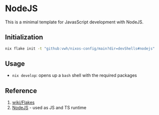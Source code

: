 # NodeJS

This is a minimal template for JavasScript development with NodeJS.

## Initialization

```bash
nix flake init -t "github:vwh/nixos-config/main?dir=devShells#nodejs"
```

## Usage

- `nix develop`: opens up a `bash` shell with the required packages

## Reference

1. [wiki/Flakes](https://nixos.wiki/wiki/Flakes)
2. [NodeJS](https://nodejs.org/en) - used as JS and TS runtime
